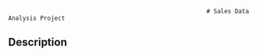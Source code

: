                                                             # Sales Data Analysis Project
## Description                                                             
